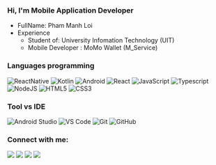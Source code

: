 ### Hi, I'm Mobile Application Developer

- FullName: Pham Manh Loi
- Experience
    * Student of: University Infomation Technology (UIT)
    * Mobile Developer : MoMo Wallet (M_Service)

### Languages programming
![ReactNative](http://img.shields.io/badge/-React_Native-20232A?style=flat&logo=react&logoColor=61DAFB)
![Kotlin](https://img.shields.io/badge/kotlin-%237F52FF.svg?style=for-the-badge&logo=kotlin&logoColor=white)
![Android](http://img.shields.io/badge/-Android-08c271?style=flat-&logo=android&logoColor=ffffff)
![React](http://img.shields.io/badge/-React-20232A?style=flat&logo=react&logoColor=61DAFB)
![JavaScript](https://img.shields.io/badge/-JavaScript-%23F7DF1C?style=flat-&logo=javascript&logoColor=000000&labelColor=%23F7DF1C&color=%23FFCE5A)
![Typescript](http://img.shields.io/badge/-Typescript-0078D6?style=flat-&logo=typescript&logoColor=ffffff)
![NodeJS](https://img.shields.io/badge/node.js-6DA55F?style=for-the-badge&logo=node.js&logoColor=white)
![HTML5](https://img.shields.io/badge/-HTML5-%23E44D27?style=flat-&logo=html5&logoColor=ffffff)
![CSS3](https://img.shields.io/badge/-CSS3-%231572B6?style=flat-&logo=css3)

### Tool vs IDE
![Android Studio](https://img.shields.io/badge/Android%20Studio-3DDC84.svg?style=for-the-badge&logo=android-studio&logoColor=white)
![VS Code](http://img.shields.io/badge/-VS%20Code-007ACC?style=flat-&logo=visual-studio-code&logoColor=ffffff)
![Git](https://img.shields.io/badge/-Git-%23F05032?style=flat-&logo=git&logoColor=%23ffffff)
![GitHub](https://img.shields.io/badge/-GitHub-181717?style=flat-&logo=github)
### Connect with me:
<p>
  <a target="_blank" href="https://www.linkedin.com/in/loi-pham-manh-9716a2207/"><img src="https://img.shields.io/badge/-LoiPhamManh-0077B5?style=flat&logo=Linkedin&logoColor=white"/></a>
  <a target="_blank" href="mailto:manhloi0505@gmail.com"><img src="https://img.shields.io/badge/-manhloi0505@gmail.com-D14836?style=flat&logo=Gmail&logoColor=white"/></a>
  <a target="_blank" href="https://www.facebook.com/manhloi551/"><img src="https://img.shields.io/badge/-manhloi5501-1877F2?style=flat&logo=Facebook&logoColor=white"/></a>
  <a target="_blank" href="https://www.instagram.com/p.manhloi/"><img src="https://img.shields.io/badge/-p.manhloi-E4405F?style=flat&logo=Instagram&logoColor=white"/></a>
</p>


